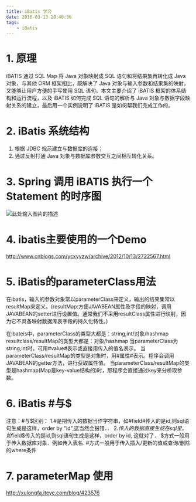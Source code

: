 ```yaml
---
title: iBatis 学习
date: 2016-03-13 20:46:36
tags: 
    - iBatis
---
```




# 1. 原理
iBATIS 通过 SQL Map 将 Java 对象映射成 SQL 语句和将结果集再转化成 Java 对象，与其他 ORM 框架相比，既解决了 Java 对象与输入参数和结果集的映射，又能够让用户方便的手写使用 SQL 语句。本文主要介绍了 iBATIS 框架的体系结构和运行流程，以及 iBATIS 如何完成 SQL 语句的解析与 Java 对象与数据字段映射关系的建立，最后用一个实例说明了 iBATIS 是如何帮我们完成工作的。

# 2. iBatis 系统结构

1. 根据 JDBC 规范建立与数据库的连接；
2. 通过反射打通 Java 对象与数据库参数交互之间相互转化关系。

# 3. Spring 调用 iBATIS 执行一个 Statement 的时序图
![此处输入图片的描述](http://storage.googleapis.com/lichamnesia.appspot.com/images/ibatis_ibatis%E6%97%B6%E5%BA%8F%E5%9B%BE.jpg)

# 4. ibatis主要使用的一个Demo
http://www.cnblogs.com/ycxyyzw/archive/2012/10/13/2722567.html

# 5. iBatis的parameterClass用法
在ibatis，输入的参数对象常以parameterClass来定义，输出的结果集常以resultMap来定义。(resultMap:方便JAVABEAN属性及字段的映射，调用JAVABEAN的setter进行设置值。通常我们不采用resultClass属性进行映射，因为它不具备映射数据库表字段的持久化特性。)
 
在ibateis中，parameterClass的类型大都是：string,int/对象/hashmap
                        resultclass/resultMap的类型大都是：对象/hashmap
当parameterClass为string,int时，可用#value#表示或直接用传入的值名表示。
当parameterClass/resultMap的类型是对象时，用#属性#表示。程序会调用JAVABEAN的getter方法，进行获取属性值。
当parameterClass/resultMap的类型是hashmap(Map是key-value结构的)时，那程序会直接通过key来分析取参数。

# 6. iBatis #与\$
注意：#与\$区别：
1.#是把传入的数据当作字符串，如#field#传入的是id,则sql语句生成是这样，order by "id",这当然会报错．．
2.$传入的数据直接生成在sql里，如$field$传入的是id,则sql语句生成是这样，order by id, 这就对了． 
 $方式一般用于传入数据库对象．例如传入表名.
\#方式一般用于传入插入/更新的值或查询/删除的where条件


# 7. parameterMap 使用
http://xulongfa.iteye.com/blog/423576